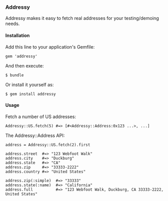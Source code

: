 ### Addressy

Addressy makes it easy to fetch real addresses for your testing/demoing needs.

#### Installation

Add this line to your application's Gemfile:

    gem 'addressy'

And then execute:

    $ bundle

Or install it yourself as:

    $ gem install addressy

#### Usage

Fetch a number of US addresses:
    
    Addressy::US.fetch(5) #=> [#<Addressy::Address:0x123 ...>, ...]

The Addressy::Address API:

    address = Addressy::US.fetch(2).first

    address.street  #=> "123 Webfoot Walk"
    address.city    #=> "Duckburg"
    address.state   #=> "CA"
    address.zip     #=> "33333-2222"
    address.country #=> "United States"

    address.zip(:simple)  #=> "33333"
    address.state(:name)  #=> "California"
    address.full          #=> "123 Webfoot Walk, Duckburg, CA 33333-2222,
    United States"
